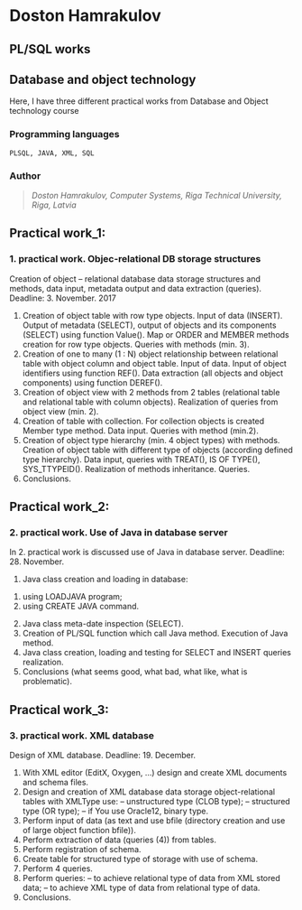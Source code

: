 # Doston Hamrakulov

## PL/SQL works
## Database and object technology

Here, I have three different practical works from Database and Object technology course

### Programming languages
```[plsql, java, xml, sql]
PLSQL, JAVA, XML, SQL
```

### Author
>*Doston Hamrakulov, Computer Systems, Riga Technical University, Riga, Latvia*

## Practical work_1:
### 1. practical work. Objec-relational DB storage structures
Creation of object – relational database data storage structures and methods, data input, metadata output and data extraction (queries).
Deadline: 3. November. 2017

1. Creation of object table with row type objects. Input of data (INSERT). Output of metadata (SELECT), output of objects and its components (SELECT) using function Value(). Map or ORDER and MEMBER methods creation for row type objects. Queries with methods (min. 3).
2. Creation of one to many (1 : N) object relationship between relational table with object column and object table. Input of data. Input of object identifiers using function REF(). Data extraction (all objects and object components) using function DEREF().
3. Creation of object view with 2 methods from 2 tables (relational table and relational table with column objects). Realization of queries from object view (min. 2).
4. Creation of table with collection. For collection objects is created Member type method. Data input. Queries with method (min.2).
5. Creation of object type hierarchy (min. 4 object types) with methods. Creation of object table with different type of objects (according defined type hierarchy). Data input, queries with TREAT(), IS OF TYPE(), SYS_TTYPEID(). Realization of methods inheritance. Queries.
6. Conclusions.


## Practical work_2:
### 2. practical work. Use of Java in database server
In 2. practical work is discussed use of Java in database server. Deadline: 28. November.

1. Java class creation and loading in database:
1) using LOADJAVA program;
2) using CREATE JAVA command.
2. Java class meta-date inspection (SELECT).
3. Creation of PL/SQL function which call Java method. Execution of Java method.
4. Java class creation, loading and testing for SELECT and INSERT queries realization.
5. Conclusions (what seems good, what bad, what like, what is problematic).


## Practical work_3:
### 3. practical work. XML database
Design of XML database. Deadline: 19. December.

1. With XML editor (EditX, Oxygen, …) design and create XML documents and schema files.
2. Design and creation of XML database data storage object-relational tables with XMLType use:
– unstructured type (CLOB type);
– structured type (OR type);
– if You use Oracle12, binary type.
3. Perform input of data (as text and use bfile (directory creation and use of large object function bfile)).
4. Perform extraction of data (queries (4)) from tables.
5. Perform registration of schema.
6. Create table for structured type of storage with use of schema.
7. Perform 4 queries.
8. Perform queries:
– to achieve relational type of data from XML stored data;
– to achieve XML type of data from relational type of data.
9. Conclusions.